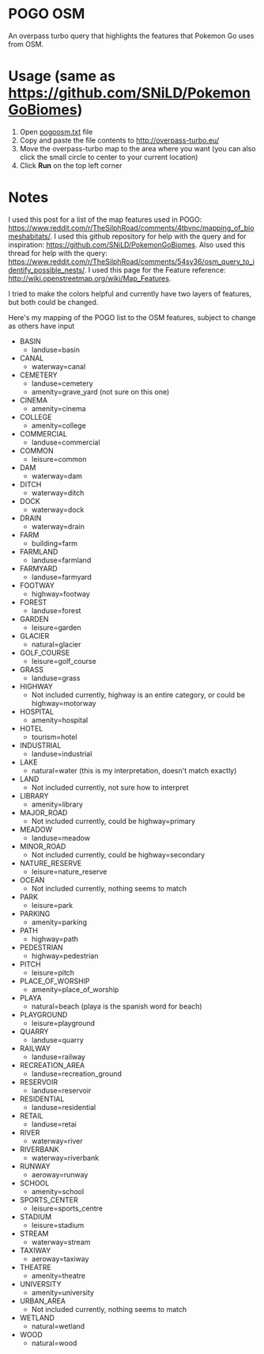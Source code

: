# POGO OSM
An overpass turbo query that highlights the features that Pokemon Go uses from OSM.

# Usage (same as https://github.com/SNiLD/PokemonGoBiomes)
1. Open [pogoosm.txt](pogoosm.txt) file
2. Copy and paste the file contents to http://overpass-turbo.eu/
3. Move the overpass-turbo map to the area where you want (you can also click the small circle to center to your current location)
4. Click **Run** on the top left corner

# Notes
I used this post for a list of the map features used in POGO: https://www.reddit.com/r/TheSilphRoad/comments/4tbvnc/mapping_of_biomeshabitats/.  I used this github repository for help with the query and for inspiration: https://github.com/SNiLD/PokemonGoBiomes.  Also used this thread for help with the query: https://www.reddit.com/r/TheSilphRoad/comments/54sy36/osm_query_to_identify_possible_nests/.  I used this page for the Feature reference: http://wiki.openstreetmap.org/wiki/Map_Features.

I tried to make the colors helpful and currently have two layers of features, but both could be changed.

Here's my mapping of the POGO list to the OSM features, subject to change as others have input
* BASIN
  * landuse=basin
* CANAL
  * waterway=canal
* CEMETERY
  * landuse=cemetery
  * amenity=grave_yard (not sure on this one)
* CINEMA
  * amenity=cinema
* COLLEGE
  * amenity=college
* COMMERCIAL
  * landuse=commercial
* COMMON
  * leisure=common
* DAM
  * waterway=dam
* DITCH
  * waterway=ditch
* DOCK
  * waterway=dock
* DRAIN
  * waterway=drain
* FARM
  * building=farm
* FARMLAND
  * landuse=farmland
* FARMYARD
  * landuse=farmyard
* FOOTWAY
  * highway=footway
* FOREST
  * landuse=forest
* GARDEN
  * leisure=garden
* GLACIER
  * natural=glacier
* GOLF_COURSE
  * leisure=golf_course
* GRASS
  * landuse=grass
* HIGHWAY
  * Not included currently, highway is an entire category, or could be highway=motorway
* HOSPITAL
  * amenity=hospital
* HOTEL
  * tourism=hotel
* INDUSTRIAL
  * landuse=industrial
* LAKE
  * natural=water (this is my interpretation, doesn't match exactly)
* LAND
  * Not included currently, not sure how to interpret
* LIBRARY
  * amenity=library
* MAJOR_ROAD
  * Not included currently, could be highway=primary
* MEADOW
  * landuse=meadow
* MINOR_ROAD
  * Not included currently, could be highway=secondary
* NATURE_RESERVE
  * leisure=nature_reserve
* OCEAN
  * Not included currently, nothing seems to match
* PARK
  * leisure=park
* PARKING
  * amenity=parking
* PATH
  * highway=path
* PEDESTRIAN
  * highway=pedestrian
* PITCH
  * leisure=pitch
* PLACE_OF_WORSHIP
  * amenity=place_of_worship
* PLAYA
  * natural=beach (playa is the spanish word for beach)
* PLAYGROUND
  * leisure=playground
* QUARRY
  * landuse=quarry
* RAILWAY
  * landuse=railway
* RECREATION_AREA
  * landuse=recreation_ground
* RESERVOIR
  * landuse=reservoir
* RESIDENTIAL
  * landuse=residential
* RETAIL
  * landuse=retai
* RIVER
  * waterway=river
* RIVERBANK
  * waterway=riverbank
* RUNWAY
  * aeroway=runway
* SCHOOL
  * amenity=school
* SPORTS_CENTER
  * leisure=sports_centre
* STADIUM
  * leisure=stadium
* STREAM
  * waterway=stream
* TAXIWAY
  * aeroway=taxiway
* THEATRE
  * amenity=theatre
* UNIVERSITY
  * amenity=university
* URBAN_AREA
  * Not included currently, nothing seems to match 
* WETLAND
  * natural=wetland
* WOOD
  * natural=wood
